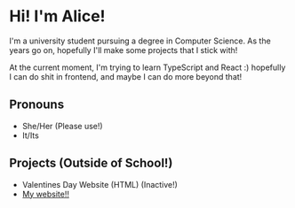 # Hi! I'm Alice!
I'm a university student pursuing a degree in Computer Science. As the years go on, hopefully I'll make some projects that I stick with! 

At the current moment, I'm trying to learn TypeScript and React :) hopefully I can do shit in frontend, and maybe I can do more beyond that! 

## Pronouns
- She/Her (Please use!)
- It/Its
## Projects (Outside of School!)
- Valentines Day Website (HTML) (Inactive!)
- [My website!!](https://whonki.github.io/)
<!--
**Whonki/Whonki** is a ✨ _special_ ✨ repository because its `README.md` (this file) appears on your GitHub profile.

Here are some ideas to get you started:

- 🔭 I’m currently working on ...
- 🌱 I’m currently learning ...
- 👯 I’m looking to collaborate on ...
- 🤔 I’m looking for help with ...
- 💬 Ask me about ...
- 📫 How to reach me: ...
- 😄 Pronouns: ...
- ⚡ Fun fact: ...
-->
